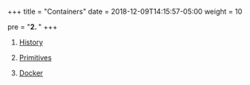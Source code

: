 +++
title = "Containers"
date = 2018-12-09T14:15:57-05:00
weight = 10

pre = "<b>2. </b>"
+++


1. [History](/intro-k8/containers/history/)

2. [Primitives](/intro-k8/containers/primitives/)

3. [Docker](/intro-k8/containers/docker/)


